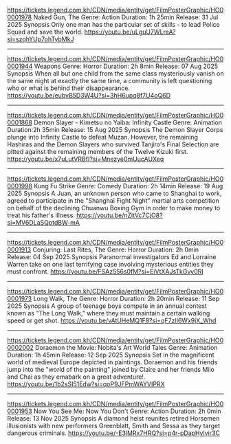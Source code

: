 https://tickets.legend.com.kh/CDN/media/entity/get/FilmPosterGraphic/HO00001978
Naked Gun, The
Genre: Action
Duration: 1h 25min
Release: 31 Jul 2025
Synopsis
Only one man has the particular set of skills - to lead Police Squad and save the world.
https://youtu.be/uLguU7WLreA?si=szqhYUp7ohTybMkJ
___________________________________________________________________

https://tickets.legend.com.kh/CDN/media/entity/get/FilmPosterGraphic/HO00001944
Weapons
Genre: Horror
Duration: 2h 8min
Release: 07 Aug 2025
Synopsis
When all but one child from the same class mysteriously vanish on the same night at exactly the same time, a community is left questioning who or what is behind their disappearance.
https://youtu.be/eubvB5D3W4U?si=3hH6upq8f7U4oQ6D
___________________________________________________________________

https://tickets.legend.com.kh/CDN/media/entity/get/FilmPosterGraphic/HO00001868
Demon Slayer - Kimetsu no Yaiba: Infinity Castle
Genre: Animation
Duration:2h 35min
Release: 15 Aug 2025
Synopsis
The Demon Slayer Corps plunge into Infinity Castle to defeat Muzan. However, the remaining Hashiras and the Demon Slayers who survived Tanjiro's Final Selection are pitted against the remaining members of the Twelve Kizuki first.
https://youtu.be/x7uLutVRBfI?si=Mnezye0mUucAUXeq
___________________________________________________________________

https://tickets.legend.com.kh/CDN/media/entity/get/FilmPosterGraphic/HO00001998
Kung Fu Strike
Genre: Comedy
Duration: 2h 14min
Release: 19 Aug 2025
Synopsis
A Juan, an unknown person who came to Shanghai to work, agreed to participate in the "Shanghai Fight Night" martial arts competition on behalf of the declining Chuanwu Boxing Gym in order to make money to treat his father's illness.
https://youtu.be/nZitVc7CjO8?si=MV6DLaSQptdBW-mA
___________________________________________________________________

https://tickets.legend.com.kh/CDN/media/entity/get/FilmPosterGraphic/HO00001913
Conjuring: Last Rites, The
Genre: Horror
Duration: 2h 0min
Release: 04 Sep 2025
Synopsis
Paranormal investigators Ed and Lorraine Warren take on one last terrifying case involving mysterious entities they must confront.
https://youtu.be/FSAz556s0fM?si=EiVtXAJsTkGvy0RI
___________________________________________________________________

https://tickets.legend.com.kh/CDN/media/entity/get/FilmPosterGraphic/HO00001973
Long Walk, The
Genre: Horror
Duration: 2h 20min
Release: 11 Sep 2025
Synopsis
A group of teenage boys compete in an annual contest known as "The Long Walk," where they must maintain a certain walking speed or get shot.
https://youtu.be/vAtUHeMQ1F8?si=qF7zlI6Wx9jX_Whd

___________________________________________________________________

https://tickets.legend.com.kh/CDN/media/entity/get/FilmPosterGraphic/HO00002002
Doraemon the Movie: Nobita's Art World Tales
Genre: Animation
Duration: 1h 45min
Release: 12 Sep 2025
Synopsis
Set in the magnificent world of medieval Europe depicted in paintings. Doraemon and his friends jump into the "world of the painting" joined by Claire and her friends Milo and Chai as they emabark on a great adventure!.
https://youtu.be/1b2sSI51Edw?si=qoP9JFPmWAYVIPRX

___________________________________________________________________

https://tickets.legend.com.kh/CDN/media/entity/get/FilmPosterGraphic/HO00001953
Now You See Me: Now You Don't
Genre: Action
Duration: 2h 0min
Release: 13 Nov 2025
Synopsis
A diamond heist reunites retired Horsemen illusionists with new performers Greenblatt, Smith and Sessa as they target dangerous criminals.
https://youtu.be/-E3lMRx7HRQ?si=p4r-pDapHylvir3C